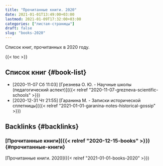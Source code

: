 ```yaml
---
title: "Прочитанные книги. 2020"
date: 2021-01-01T13:49:00+03:00
lastmod: 2021-01-09T17:32:00+03:00
categories: ["листая-страницы"]
draft: false
slug: "books-2020"
---
```


Список книг, прочитанных в 2020 году.

<!--more-->

{{< toc >}}


## Список книг {#book-list}

-   <span class="timestamp-wrapper"><span class="timestamp">[2020-11-07 Сб 11:03] </span></span> [Грезнева О. Ю. - Научные школы (педагогический аспект)]({{< relref "2020-11-07-grezneva-scientific-schools" >}})
-   <span class="timestamp-wrapper"><span class="timestamp">[2020-12-31 Чт 21:55] </span></span> [Гаранина М. - Записки исторической сплетницы]({{< relref "2021-01-01-garanina-notes-historical-gossip" >}})


## Backlinks {#backlinks}


### [Прочитанные книги]({{< relref "2020-12-15-books" >}}) {#прочитанные-книги}

[Прочитанные книги. 2020]({{< relref "2021-01-01-books-2020" >}})
